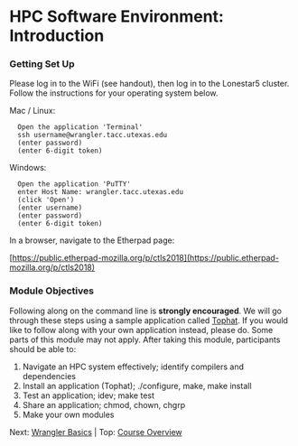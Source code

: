 # HPC Software Environment: Introduction


### Getting Set Up

Please log in to the WiFi (see handout), then log in to the Lonestar5 cluster. Follow the instructions for your operating system below.

Mac / Linux:

```
  Open the application 'Terminal'
  ssh username@wrangler.tacc.utexas.edu 
  (enter password)
  (enter 6-digit token)
```

Windows:

```
  Open the application 'PuTTY'
  enter Host Name: wrangler.tacc.utexas.edu
  (click 'Open')
  (enter username)
  (enter password)
  (enter 6-digit token)
```

In a browser, navigate to the Etherpad page:

[https://public.etherpad-mozilla.org/p/ctls2018](https://public.etherpad-mozilla.org/p/ctls2018)


### Module Objectives

Following along on the command line is **strongly encouraged**. We will go through these steps using a sample application called [Tophat](https://ccb.jhu.edu/software/tophat/tutorial.shtml). If you would like to follow along with your own application instead, please do. Some parts of this module may not apply. After taking this module, participants should be able to:

 1. Navigate an HPC system effectively; identify compilers and dependencies
 2. Install an application (Tophat); ./configure, make, make install
 3. Test an application; idev; make test
 4. Share an application; chmod, chown, chgrp
 5. Make your own modules

Next: [Wrangler Basics](hpc_software_environment_02.md) | Top: [Course Overview](../../index.md)

